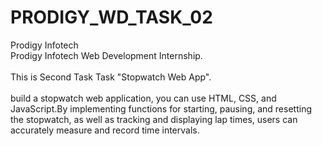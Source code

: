 # PRODIGY_WD_TASK_02
Prodigy Infotech<br>
Prodigy Infotech Web Development Internship.<br> <BR>This is Second Task Task "Stopwatch Web App".<br><br>
build a stopwatch web application, you can use HTML, CSS, and JavaScript.By implementing functions for starting, pausing, and resetting the stopwatch, as well as tracking and displaying lap times, users can accurately measure and record time intervals. 

